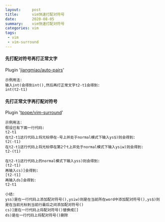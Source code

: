 ```yaml
---
layout:     post
title:      vim快速打配对符号
date:       2020-08-05
summary:    vim快速打配对符号
categories: vim
tags:
 - vim
 - vim-surround
---
```


#### 先打配对符号再打正常文字


Plugin '[jiangmiao/auto-pairs][1]'

```
示例用法:
输入int(会得到int(),然后再打正常文字t2-t1会得到:
int(t2-t1)
```


#### 先打正常文字再打配对符号

Plugin '[tpope/vim-surround][2]'

```
示例用法:
假设已有下面一行代码:
t2-t1
在t2-t1这行代码上将光标停在-号上并处于normal模式下输入ys$)则会得到:
t2(-t1)
在t2-t1这行代码上将光标停在第2个t上并处于normal模式下输入ysiw)则会得到:
t2-(t1)

在t2-t1这行代码上的normal模式下输入yss)则会得到:
(t2-t1)
再输入cs)]会得到:
[t2-t1]
再输入ds]会得到:
t2-t1

小结:
yss)是在一行代码上添加配对符号(),ysiw)则是在当前所在word中添加配对符号(),ys$)则是在当前光标到当前行最后之间添加配对符号()
cs)]是在一行代码上将配对符号()替换成[]
ds)是在一行代码上将配对符号()删除
```

[1]: https://github.com/jiangmiao/auto-pairs
[2]: https://github.com/tpope/vim-surround
